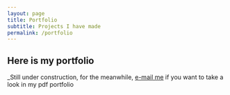 ```yaml
---
layout: page
title: Portfolio
subtitle: Projects I have made
permalink: /portfolio
---
```


## Here is my portfolio

_Still under construction, for the meanwhile, [e-mail me](mailto:vicropht@protonmail.com) if you want to take a look in my pdf portfolio